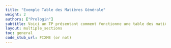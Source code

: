 ```yaml
---
title: "Exemple Table des Matières Générale"
weight: 2
authors: ["Prologin"]
subtitle: Voici un TP présentant comment fonctionne une table des matières en mode général
layout: multiple_sections
toc: general
code_stub_url: FIXME (or not)
---
```

